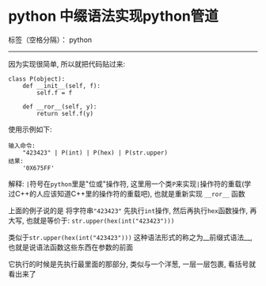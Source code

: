 ﻿# python 中缀语法实现python管道

标签（空格分隔）： python

---

因为实现很简单, 所以就把代码贴过来:
```
class P(object):
    def __init__(self, f):
        self.f = f

    def __ror__(self, y):
        return self.f(y)
```
使用示例如下:
```
输入命令:
	"423423" | P(int) | P(hex) | P(str.upper)
结果:
	'0X675FF'
```
解释:
`|`符号在`python`里是"位或"操作符, 这里用一个类`P`来实现`|`操作符的重载(学过C++的人应该知道C++里的操作符的重载吧), 也就是重新实现 `__ror__` 函数

上面的例子说的是 将字符串`"423423"` 先执行`int`操作, 然后再执行`hex`函数操作, 再大写, 也就是等价于:
`str.upper(hex(int("423423")))`

类似于`str.upper(hex(int("423423")))` 这种语法形式的称之为__前缀式语法__, 也就是说语法函数这些东西在参数的前面

它执行的时候是先执行最里面的那部分, 类似与一个洋葱, 一层一层包裹, 看括号就看出来了





